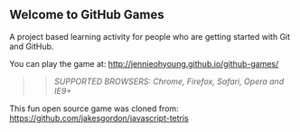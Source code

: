 ## Welcome to GitHub Games

A project based learning activity for people who are getting started with Git and GitHub.

You can play the game at: http://jennieohyoung.github.io/github-games/

>> _*SUPPORTED BROWSERS*: Chrome, Firefox, Safari, Opera and IE9+_

This fun open source game was cloned from: https://github.com/jakesgordon/javascript-tetris
